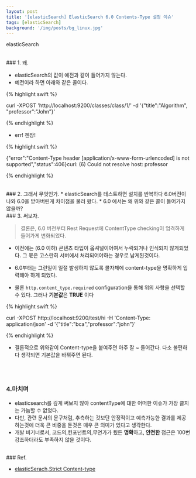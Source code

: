 ```yaml
---
layout: post
title: '[elasticSearch] ElasticSearch 6.0 Contents-Type 설정 이슈'
tags: [elasticSearch]
background: '/img/posts/bg_linux.jpg'
---
```

elasticSearch

<br>
### 1. 왜.

* elasticSearch의 값이 예전과 같이 들어가지 않는다. 
* 예전이라 하면 아래와 같은 콜이다.


{% highlight swift %}

curl -XPOST 'http://localhost:9200/classes/class/1/' 
 -d '{"title":"Algorithm", "professor":"John”}'

{% endhighlight %}




* err! 젠장!

{% highlight swift %}

{"error":"Content-Type header [application/x-www-form-urlencoded] is not supported","status":406}curl: (6) Could not resolve host: professor

{% endhighlight %}


<br>
### 2. 그래서 무엇인가.
* elasticSearch를 테스트하면 설치를 반복하다 6.0버전이 나와 6.0을 받아버린게 차이점을 불러 왔다.
* 6.0 에서는 왜 위와 같은 콜이 들어가지 않을까?

<br>
### 3. 써보자.

> 결론은, 6.0 버전부터 Rest Request에 ContentType checking이 엄격하게 들어가게 변화되었다.

* 이전에는 (6.0 이하) 콘텐츠 타입이 옵셔널이어여서 누락되거나 인식되지 않게되었다. 그 몫은 고스란히 서버에서 처리되어야하는 경우로 남게된것이다. 

* 6.0부터는 그런일이 일절 발생하지 않도록 콜자체에 content-type을 명확하게 입력해야 하게 되었다. 

* 물론 `http.content_type.required` configuration을 통해 위의 사항을 선택할 수 있다. 그러나 **기본값**은 **TRUE** 이다


{% highlight swift %}

curl -XPOST http://localhost:9200/test/hi -H 'Content-Type: application/json' -d '{"title":"bca","professor":"john”}'

{% endhighlight %}


* 결론적으로 위와같이 Content-type을 붙여주면 아주 잘 ~ 들어간다. 다소 불편하다 생각되면 기본값을 바꿔주면 된다.

<br><br>
### 4.마치며

* elasticsearch를 깊게 써보지 않아 contentType에 대한 어떠한 이슈가 가장 클지는 가늠할 수 없었다.
* 다만, 관련 문서의 문구처럼, 추측하는 것보단 안정적이고 예측가능한 결과를 제공하는것에 더욱 큰 비중을 둔것은 매우 큰 의미가 있다고 생각한다. 
* 개발 비기너로서, 코드의,컨포넌트의,무언가가 됬든 **명확**하고, **안전한** 접근은 100번 강조하더라도 부족하지 않을 것이다.

<br>
### Ref.

* [elasticSerach,Strict Content-type](https://www.elastic.co/blog/strict-content-type-checking-for-elasticsearch-rest-requests)







